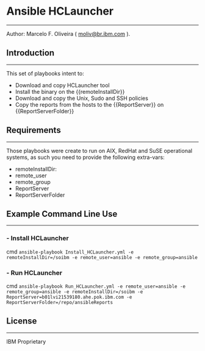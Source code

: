 # Ansible HCLauncher
------------
Author: Marcelo F. Oliveira ( moliv@br.ibm.com ).

## Introduction
------------
This set of playbooks intent to:
 - Download and copy HCLauncher tool 
 - Install the binary on the {{remoteInstallDir}}
 - Download and copy the Unix, Sudo and SSH policies 
 - Copy the reports from the hosts to the {{ReportServer}} on {{ReportServerFolder}}


## Requirements
------------
Those playbooks were create to run on AIX, RedHat and SuSE operational systems, as such you need to provide the following extra-vars:
 - remoteInstallDir:
 - remote_user
 - remote_group
 - ReportServer
 - ReportServerFolder


## Example Command Line Use
------------------------
### - Install HCLauncher
cmd `ansible-playbook Install_HCLauncher.yml -e remoteInstallDir=/soibm -e remote_user=ansible -e remote_group=ansible`

### - Run HCLauncher
cmd `ansible-playbook Run_HCLauncher.yml -e remote_user=ansible -e remote_group=ansible -e remoteInstallDir=/soibm -e ReportServer=b01lvi21539180.ahe.pok.ibm.com -e ReportServerFolder=/repo/ansibleReports `


## License
-------

IBM Proprietary
